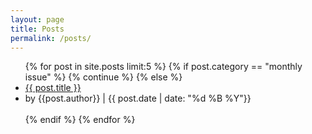 ```yaml
---
layout: page
title: Posts
permalink: /posts/
---
```

<link rel="stylesheet" href="/assets/posts.css">

<ul class="post-ul">
{% for post in site.posts limit:5 %}
    {% if post.category == "monthly issue" %}
        {% continue %}
    {% else %}
        <li class="title"><a href="{{ post.url }}">{{ post.title }}</a></li>
        <li>by {{post.author}} | {{ post.date | date: "%d %B %Y"}}</li>
        <br>
    {% endif %}
{% endfor %}
</ul>